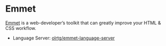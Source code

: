 # Emmet

[Emmet](https://emmet.io/) is a web-developer’s toolkit that can greatly improve your HTML & CSS workflow.

- Language Server: [olrtg/emmet-language-server](https://github.com/olrtg/emmet-language-server)

<!--
TBD: Document Emmet usage in CodeOrbit with: HTML, PHP, ERB, Javascript, TSX, CSS
-->
